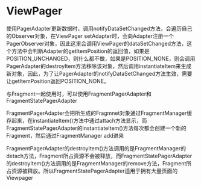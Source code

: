 ViewPager
=============================
使用PagerAdapter更新数据时，调用notifyDataSetChanged方法，会遍历自己的Observer对象，在ViewPager setAdapter时，会向Adapter注册一个PagerObserver对象，因此这里会调用ViewPager的dataSetChanged方法，这个方法中会判断Adapter的getItemPosition的返回值，如果是POSITION\_UNCHANGED，则什么都不做，如果是POSITION\_NONE，则会调用PagerAdapter的destroyItem方法移除该对象，然后调用instantiateItem来生成新对象，因此，为了让PagerAdapter的notifyDataSetChanged方法生效，需要让getItemPosition返回POSITION\_NONE。


与Fragment一起使用时，可以使用FragmentPagerAdapter和FragmentStatePagerAdapter

FragmentPagerAdapter会把所生成的Fragmnet对象通过FragmentManager缓存起来，在instantiateItem()方法中通过attach方法显示，而FragmentStatePagerAdapter的instantiateItem()方法每次都会创建一个新的Fragment，然后通过FragmentManager add进来

FragmentPagerAdapter的destroyItem()方法调用的是FragmentManager的detach方法，Fragment所占资源不会被释放，而FragmentStatePagerAdapter的destroyItem()方法调用的是FragmentManager的remove方法，Fragment所占资源被释放。所以FragmentStatePagerAdapter适用于拥有大量页面的Viewpager